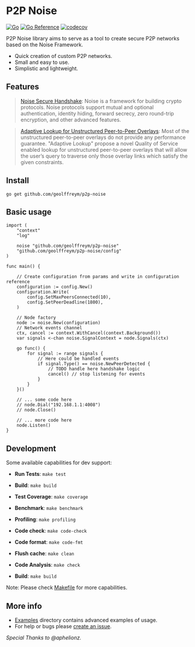 # P2P Noise

[![Go](https://github.com/geolffreym/p2p-noise/actions/workflows/go.yml/badge.svg)](https://github.com/geolffreym/p2p-noise/actions/workflows/go.yml)
[![Go Reference](https://pkg.go.dev/badge/github.com/geolffreym/p2p-noise.svg)](https://pkg.go.dev/github.com/geolffreym/p2p-noise)
[![codecov](https://codecov.io/gh/geolffreym/p2p-noise/branch/main/graph/badge.svg?token=TAI49WYVTS)](https://codecov.io/gh/geolffreym/p2p-noise)

P2P Noise library aims to serve as a tool to create secure P2P networks based on the Noise Framework.

* Quick creation of custom P2P networks.
* Small and easy to use.
* Simplistic and lightweight.

## Features

> [Noise Secure Handshake](http://www.noiseprotocol.org/):
Noise is a framework for building crypto protocols. Noise protocols support mutual and optional authentication, identity hiding, forward secrecy, zero round-trip encryption, and other advanced features.

> [Adaptive Lookup for Unstructured Peer-to-Peer Overlays](https://arxiv.org/pdf/1509.04417.pdf):
Most of the unstructured peer-to-peer overlays do not provide any performance guarantee. "Adaptive Lookup" propose a novel Quality of Service enabled lookup for unstructured peer-to-peer overlays that will allow the user’s query to traverse only those overlay links which satisfy the given constraints.

## Install

```
go get github.com/geolffreym/p2p-noise
```

## Basic usage

```
import (
	"context"
	"log"

	noise "github.com/geolffreym/p2p-noise"
	"github.com/geolffreym/p2p-noise/config"
)

func main() {

	// Create configuration from params and write in configuration reference
	configuration := config.New()
	configuration.Write(
		config.SetMaxPeersConnected(10),
		config.SetPeerDeadline(1800),
	)

	// Node factory
	node := noise.New(configuration)
	// Network events channel
	ctx, cancel := context.WithCancel(context.Background())
	var signals <-chan noise.SignalContext = node.Signals(ctx)

	go func() {
		for signal := range signals {
			// Here could be handled events
			if signal.Type() == noise.NewPeerDetected {
				// TODO handle here handshake logic
				cancel() // stop listening for events
			}
		}
	}()

	// ... some code here
	// node.Dial("192.168.1.1:4008")
	// node.Close()

	// ... more code here
	node.Listen()
}
```

## Development

Some available capabilities for dev support:

* **Run Tests**: `make test`

* **Build**: `make build`

* **Test Coverage**: `make coverage`

* **Benchmark**: `make benchmark`

* **Profiling**: `make profiling`

* **Code check**: `make code-check`

* **Code format**: `make code-fmt`

* **Flush cache**: `make clean`

* **Code Analysis**: `make check`

* **Build**: `make build`

Note: Please check [Makefile](https://github.com/geolffreym/p2p-noise) for more capabilities.  

## More info

* [Examples](https://github.com/geolffreym/p2p-noise) directory contains advanced examples of usage.
* For help or bugs please [create an issue](https://github.com/geolffreym/p2p-noise/issues).

*Special Thanks to @aphelionz.*
